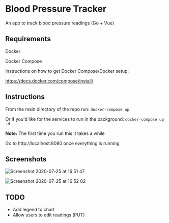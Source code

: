 # Blood Pressure Tracker
An app to track blood pressure readings (Go + Vue)

## Requirements

Docker

Docker Compose

Instructions on how to get Docker Compose/Docker setup:

https://docs.docker.com/compose/install/

## Instructions

From the main directory of the repo run:
`docker-compose up`

Or if you'd like for the services to run in the background:
`docker-compose up -d`

**Note:** The first time you run this it takes a while 


Go to http://localhost:8080 once everything is running

## Screenshots

![Screenshot 2020-07-25 at 16 51 47](https://user-images.githubusercontent.com/1703143/88466964-5df5e100-ce97-11ea-8680-c88032e2aa57.png)

![Screenshot 2020-07-25 at 16 52 02](https://user-images.githubusercontent.com/1703143/88466965-61896800-ce97-11ea-802a-822c6eccf420.png)


## TODO

- Add legend to chart
- Allow users to edit readings (PUT)
